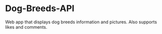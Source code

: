 # Dog-Breeds-API
Web app that displays dog breeds information and pictures. Also supports likes and comments.
